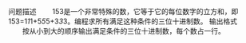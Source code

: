 问题描述
　　153是一个非常特殊的数，它等于它的每位数字的立方和，即153=1*1*1+5*5*5+3*3*3。编程求所有满足这种条件的三位十进制数。
输出格式
　　按从小到大的顺序输出满足条件的三位十进制数，每个数占一行。
